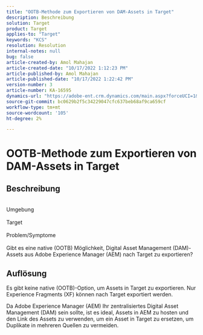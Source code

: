 ```yaml
---
title: "OOTB-Methode zum Exportieren von DAM-Assets in Target"
description: Beschreibung
solution: Target
product: Target
applies-to: "Target"
keywords: "KCS"
resolution: Resolution
internal-notes: null
bug: false
article-created-by: Amol Mahajan
article-created-date: "10/17/2022 1:12:23 PM"
article-published-by: Amol Mahajan
article-published-date: "10/17/2022 1:22:42 PM"
version-number: 3
article-number: KA-16595
dynamics-url: "https://adobe-ent.crm.dynamics.com/main.aspx?forceUCI=1&pagetype=entityrecord&etn=knowledgearticle&id=7957cc50-1d4e-ed11-bba2-002248086cae"
source-git-commit: bc0629b2f5c34229047cfc637beb68af9ca659cf
workflow-type: tm+mt
source-wordcount: '105'
ht-degree: 2%

---
```


# OOTB-Methode zum Exportieren von DAM-Assets in Target

## Beschreibung

<br>Umgebung<br><br>
Target
<br><br>Problem/Symptome<br><br>Gibt es eine native (OOTB) Möglichkeit, Digital Asset Management (DAM)-Assets aus Adobe Experience Manager (AEM) nach Target zu exportieren?<br>

## Auflösung


Es gibt keine native (OOTB)-Option, um Assets in Target zu exportieren. Nur Experience Fragments (XF) können nach Target exportiert werden.

Da Adobe Experience Manager (AEM) Ihr zentralisiertes Digital Asset Management (DAM) sein sollte, ist es ideal, Assets in AEM zu hosten und den Link des Assets zu verwenden, um ein Asset in Target zu ersetzen, um Duplikate in mehreren Quellen zu vermeiden.
